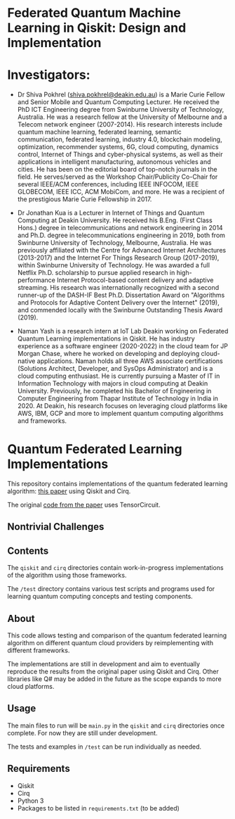 # Federated Quantum Machine Learning in Qiskit: Design and Implementation

# Investigators:

- Dr Shiva Pokhrel (shiva.pokhrel@deakin.edu.au) is a Marie Curie Fellow and Senior Mobile and Quantum Computing Lecturer. He received the PhD ICT Engineering degree from Swinburne University of Technology, Australia. He was a research fellow at the University of Melbourne and a Telecom network engineer (2007-2014). His research interests include quantum machine learning, federated learning, semantic communication, federated learning, industry 4.0, blockchain modeling, optimization, recommender systems, 6G, cloud computing, dynamics control, Internet of Things and cyber-physical systems, as well as their applications in intelligent manufacturing, autonomous vehicles and cities. He has been on the editorial board of top-notch journals in the field. He serves/served as the Workshop Chair/Publicity Co-Chair for several IEEE/ACM conferences, including IEEE INFOCOM, IEEE GLOBECOM, IEEE ICC, ACM MobiCom, and more. He was a recipient of the prestigious Marie Curie Fellowship in 2017.

- Dr Jonathan Kua is a Lecturer in Internet of Things and Quantum Computing at Deakin University. He received his B.Eng. (First Class Hons.) degree in telecommunications and network engineering in 2014 and Ph.D. degree in telecommunications engineering in 2019, both from Swinburne University of Technology, Melbourne, Australia. He was previously affiliated with the Centre for Advanced Internet Architectures (2013-2017) and the Internet For Things Research Group (2017-2019), within Swinburne University of Technology. He was awarded a full Netflix Ph.D. scholarship to pursue applied research in high-performance Internet Protocol-based content delivery and adaptive streaming. His research was internationally recognized with a second runner-up of the DASH-IF Best Ph.D. Dissertation Award on "Algorithms and Protocols for Adaptive Content Delivery over the Internet" (2019), and commended locally with the Swinburne Outstanding Thesis Award (2019).

- Naman Yash is a research intern at IoT Lab Deakin working on Federated Quantum Learning implementations in Qiskit. He has industry experience as a software engineer (2020-2022) in the cloud team for JP Morgan Chase, where he worked on developing and deploying cloud-native applications. Naman holds all three AWS associate certifications (Solutions Architect, Developer, and SysOps Administrator) and is a cloud computing enthusiast. He is currently pursuing a Master of IT in Information Technology with majors in cloud computing at Deakin University. Previously, he completed his Bachelor of Engineering in Computer Engineering from Thapar Institute of Technology in India in 2020. At Deakin, his research focuses on leveraging cloud platforms like AWS, IBM, GCP and more to implement quantum computing algorithms and frameworks.

# Quantum Federated Learning Implementations

This repository contains implementations of the quantum federated learning algorithm: [this paper](https://arxiv.org/abs/2209.00768) using Qiskit and Cirq.

The original [code from the paper](https://github.com/haimengzhao/quantum-fed-infer) uses TensorCircuit.

## Nontrivial Challenges

## Contents

The `qiskit` and `cirq` directories contain work-in-progress implementations of the algorithm using those frameworks.

The `/test` directory contains various test scripts and programs used for learning quantum computing concepts and testing components.

## About

This code allows testing and comparison of the quantum federated learning algorithm on different quantum cloud providers by reimplementing with different frameworks.

The implementations are still in development and aim to eventually reproduce the results from the original paper using Qiskit and Cirq. Other libraries like Q# may be added in the future as the scope expands to more cloud platforms.

## Usage

The main files to run will be `main.py` in the `qiskit` and `cirq` directories once complete. For now they are still under development.

The tests and examples in `/test` can be run individually as needed.

## Requirements

- Qiskit
- Cirq
- Python 3
- Packages to be listed in `requirements.txt` (to be added)
